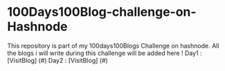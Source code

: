 # 100Days100Blog-challenge-on-Hashnode
This repository is part of my 100days100Blogs Challenge on hashnode. All the blogs i will write during this challenge will be added here !
Day1 : [VisitBlog] (#)
Day2 : [VisitBlog] (#)
